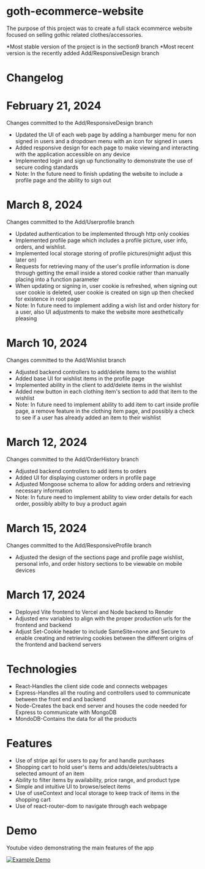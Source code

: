 # goth-ecommerce-website

The purpose of this project was to create a full stack ecommerce website focused on selling gothic related clothes/accessories.

*Most stable version of the project is in the section9 branch
*Most recent version is the recently added Add/ResponsiveDesign branch

# Changelog
# February 21, 2024
Changes committed to the Add/ResponsiveDesign branch
* Updated the UI of each web page by adding a hamburger menu for non signed in users and a dropdown menu with an icon for signed in users
* Added responsive design for each page to make viewing and interacting with the application accessible on any device
* Implemented login and sign up functionality to demonstrate the use of secure coding standards
* Note: In the future need to finish updating the website to include a profile page and the ability to sign out
# March 8, 2024
Changes committed to the Add/Userprofile branch
* Updated authentication to be implemented through http only cookies
* Implemented profile page which includes a profile picture, user info, orders, and wishlist.
* Implemented local storage storing of profile pictures(might adjust this later on)
* Requests for retrieving many of the user's profile information is done through getting the email inside a stored cookie rather than manually placing into a function parameter
* When updating or signing in, user cookie is refreshed, when signing out user cookie is deleted, user cookie is created on sign up then checked for existence in root page
* Note: In future need to implement adding a wish list and order history for a user, also UI adjustments to make the website more aesthetically pleasing
# March 10, 2024
Changes committed to the Add/Wishlist branch
* Adjusted backend controllers to add/delete items to the wishlist
* Added base UI for wishlist items in the profile page
* Implemented ability in the client to add/delete items in the wishlist
* Added new button in each clothing item's section to add that item to the wishlist
* Note: In future need to implement ability to add item to cart inside profile page, a remove feature in the clothing item page, and possibly a check to see if a user has already added an item to their wishlist
# March 12, 2024
Changes committed to the Add/OrderHistory branch
* Adjusted backend controllers to add items to orders
* Added UI for displaying customer orders in profile page
* Adjusted Mongoose schema to allow for adding orders and retrieving necessary information
* Note: In future need to implement ability to view order details for each order, possibly abilty to buy a product again
# March 15, 2024
Changes committed to the Add/ResponsiveProfile branch
* Adjusted the design of the sections page and profile page wishlist, personal info, and order history sections to be viewable on mobile devices
# March 17, 2024
* Deployed Vite frontend to Vercel and Node backend to Render
* Adjusted env variables to align with the proper production urls for the frontend and backend
* Adjust Set-Cookie header to include SameSite=none and Secure to enable creating and retrieving cookies between the different origins of the frontend and backend servers
# Technologies
* React-Handles the client side code and connects webpages
* Express-Handles all the routing and controllers used to communicate between the front end and backend
* Node-Creates the back end server and houses the code needed for Express to communicate with MongoDB
* MondoDB-Contains the data for all the products

# Features
* Use of stripe api for users to pay for and handle purchases
* Shopping cart to hold user's items and adds/deletes/subtracts a selected amount of an item
* Ability to filter items by availability, price range, and product type
* Simple and intuitive UI to browse/select items
* Use of useContext and local storage to keep track of items in the shopping cart
* Use of react-router-dom to navigate through each webpage

# Demo
Youtube video demonstrating the main features of the app

[![Example Demo](https://img.youtube.com/vi/g4nGnEijp70/0.jpg)](https://www.youtube.com/watch?v=g4nGnEijp70)
